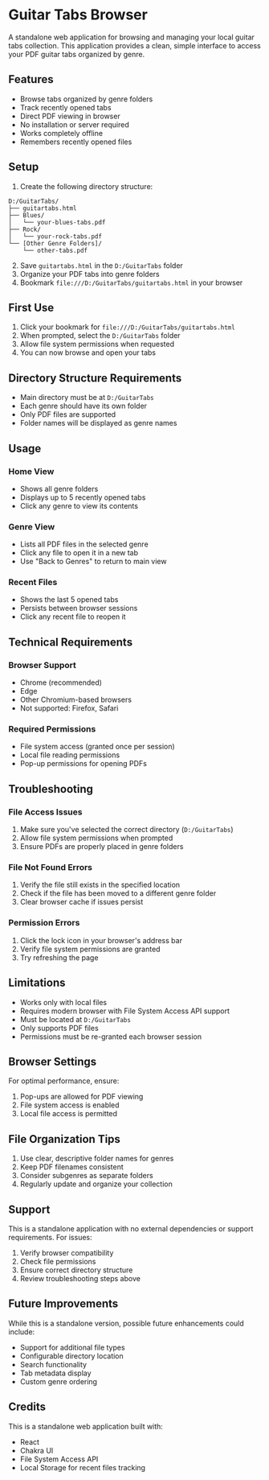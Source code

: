 # Guitar Tabs Browser

A standalone web application for browsing and managing your local guitar tabs collection. This application provides a clean, simple interface to access your PDF guitar tabs organized by genre.

## Features

- Browse tabs organized by genre folders
- Track recently opened tabs
- Direct PDF viewing in browser
- No installation or server required
- Works completely offline
- Remembers recently opened files

## Setup

1. Create the following directory structure:
```
D:/GuitarTabs/
├── guitartabs.html
├── Blues/
│   └── your-blues-tabs.pdf
├── Rock/
│   └── your-rock-tabs.pdf
└── [Other Genre Folders]/
    └── other-tabs.pdf
```

2. Save `guitartabs.html` in the `D:/GuitarTabs` folder
3. Organize your PDF tabs into genre folders
4. Bookmark `file:///D:/GuitarTabs/guitartabs.html` in your browser

## First Use

1. Click your bookmark for `file:///D:/GuitarTabs/guitartabs.html`
2. When prompted, select the `D:/GuitarTabs` folder
3. Allow file system permissions when requested
4. You can now browse and open your tabs

## Directory Structure Requirements

- Main directory must be at `D:/GuitarTabs`
- Each genre should have its own folder
- Only PDF files are supported
- Folder names will be displayed as genre names

## Usage

### Home View
- Shows all genre folders
- Displays up to 5 recently opened tabs
- Click any genre to view its contents

### Genre View
- Lists all PDF files in the selected genre
- Click any file to open it in a new tab
- Use "Back to Genres" to return to main view

### Recent Files
- Shows the last 5 opened tabs
- Persists between browser sessions
- Click any recent file to reopen it

## Technical Requirements

### Browser Support
- Chrome (recommended)
- Edge
- Other Chromium-based browsers
- Not supported: Firefox, Safari

### Required Permissions
- File system access (granted once per session)
- Local file reading permissions
- Pop-up permissions for opening PDFs

## Troubleshooting

### File Access Issues
1. Make sure you've selected the correct directory (`D:/GuitarTabs`)
2. Allow file system permissions when prompted
3. Ensure PDFs are properly placed in genre folders

### File Not Found Errors
1. Verify the file still exists in the specified location
2. Check if the file has been moved to a different genre folder
3. Clear browser cache if issues persist

### Permission Errors
1. Click the lock icon in your browser's address bar
2. Verify file system permissions are granted
3. Try refreshing the page

## Limitations

- Works only with local files
- Requires modern browser with File System Access API support
- Must be located at `D:/GuitarTabs`
- Only supports PDF files
- Permissions must be re-granted each browser session

## Browser Settings

For optimal performance, ensure:
1. Pop-ups are allowed for PDF viewing
2. File system access is enabled
3. Local file access is permitted

## File Organization Tips

1. Use clear, descriptive folder names for genres
2. Keep PDF filenames consistent
3. Consider subgenres as separate folders
4. Regularly update and organize your collection

## Support

This is a standalone application with no external dependencies or support requirements. For issues:
1. Verify browser compatibility
2. Check file permissions
3. Ensure correct directory structure
4. Review troubleshooting steps above

## Future Improvements

While this is a standalone version, possible future enhancements could include:
- Support for additional file types
- Configurable directory location
- Search functionality
- Tab metadata display
- Custom genre ordering

## Credits

This is a standalone web application built with:
- React
- Chakra UI
- File System Access API
- Local Storage for recent files tracking